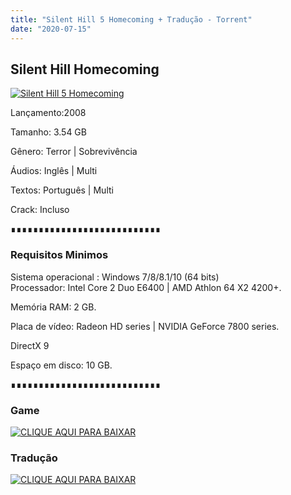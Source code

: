 ```yaml
---
title: "Silent Hill 5 Homecoming + Tradução - Torrent"
date: "2020-07-15"
---
```


## Silent Hill Homecoming

[![](https://1.bp.blogspot.com/-L-Dqc_gufNQ/Xp4kprf0dMI/AAAAAAAAAjc/iXvWRK5Dh9085axWd1EtuUJ2YG889Fn4QCLcBGAsYHQ/s640/Silent{ca9bad4f721d92abc13e060f4f8dd78be4bc2e3e6ae69d619fbd104809de1ad1}2BHill{ca9bad4f721d92abc13e060f4f8dd78be4bc2e3e6ae69d619fbd104809de1ad1}2BHomecoming.jpg "Silent Hill 5 Homecoming")](https://1.bp.blogspot.com/-L-Dqc_gufNQ/Xp4kprf0dMI/AAAAAAAAAjc/iXvWRK5Dh9085axWd1EtuUJ2YG889Fn4QCLcBGAsYHQ/s1600/Silent{ca9bad4f721d92abc13e060f4f8dd78be4bc2e3e6ae69d619fbd104809de1ad1}2BHill{ca9bad4f721d92abc13e060f4f8dd78be4bc2e3e6ae69d619fbd104809de1ad1}2BHomecoming.jpg)

Lançamento:2008

Tamanho: 3.54 GB

Gênero: Terror | Sobrevivência

Áudios: Inglês | Multi

Textos: Português | Multi

Crack: Incluso

∎∎∎∎∎∎∎∎∎∎∎∎∎∎∎∎∎∎∎∎∎∎∎∎∎∎∎

  

### Requisitos Minimos

Sistema operacional : Windows 7/8/8.1/10 (64 bits)  
Processador: Intel Core 2 Duo E6400 | AMD Athlon 64 X2 4200+.

Memória RAM: 2 GB.

Placa de vídeo: Radeon HD series | NVIDIA GeForce 7800 series.

DirectX 9

Espaço em disco: 10 GB.

∎∎∎∎∎∎∎∎∎∎∎∎∎∎∎∎∎∎∎∎∎∎∎∎∎∎∎

### Game

[![](https://1.bp.blogspot.com/-yFLUXt94Nr0/XnqhGvOZYJI/AAAAAAAAAdk/IrN-o-HWUQ89xaN_Ty-gJLoBAMGk5Dv_ACLcBGAsYHQ/s320/MAGNET{ca9bad4f721d92abc13e060f4f8dd78be4bc2e3e6ae69d619fbd104809de1ad1}2BLINK.png "CLIQUE AQUI PARA BAIXAR")](https://ouo.io/yJ47oI)

### Tradução

[![](https://1.bp.blogspot.com/-yFLUXt94Nr0/XnqhGvOZYJI/AAAAAAAAAdk/IrN-o-HWUQ89xaN_Ty-gJLoBAMGk5Dv_ACLcBGAsYHQ/s320/MAGNET{ca9bad4f721d92abc13e060f4f8dd78be4bc2e3e6ae69d619fbd104809de1ad1}2BLINK.png "CLIQUE AQUI PARA BAIXAR")](https://ouo.io/krH7hq)
